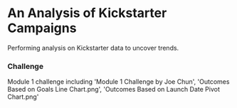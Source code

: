 # An Analysis of Kickstarter Campaigns
Performing analysis on Kickstarter data to uncover trends.
### Challenge
Module 1 challenge including 'Module 1 Challenge by Joe Chun', 'Outcomes Based on Goals Line Chart.png', 'Outcomes Based on Launch Date Pivot Chart.png'

